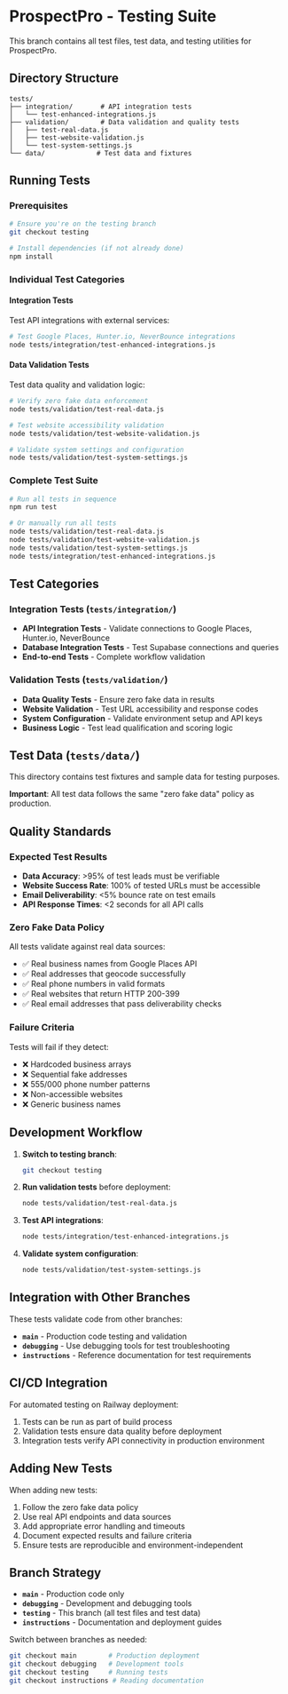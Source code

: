 # ProspectPro - Testing Suite

This branch contains all test files, test data, and testing utilities for ProspectPro.

## Directory Structure

```
tests/
├── integration/       # API integration tests
│   └── test-enhanced-integrations.js
├── validation/        # Data validation and quality tests
│   ├── test-real-data.js
│   ├── test-website-validation.js
│   └── test-system-settings.js
└── data/             # Test data and fixtures
```

## Running Tests

### Prerequisites
```bash
# Ensure you're on the testing branch
git checkout testing

# Install dependencies (if not already done)
npm install
```

### Individual Test Categories

#### Integration Tests
Test API integrations with external services:
```bash
# Test Google Places, Hunter.io, NeverBounce integrations
node tests/integration/test-enhanced-integrations.js
```

#### Data Validation Tests
Test data quality and validation logic:
```bash
# Verify zero fake data enforcement
node tests/validation/test-real-data.js

# Test website accessibility validation
node tests/validation/test-website-validation.js

# Validate system settings and configuration
node tests/validation/test-system-settings.js
```

### Complete Test Suite
```bash
# Run all tests in sequence
npm run test

# Or manually run all tests
node tests/validation/test-real-data.js
node tests/validation/test-website-validation.js
node tests/validation/test-system-settings.js
node tests/integration/test-enhanced-integrations.js
```

## Test Categories

### Integration Tests (`tests/integration/`)
- **API Integration Tests** - Validate connections to Google Places, Hunter.io, NeverBounce
- **Database Integration Tests** - Test Supabase connections and queries
- **End-to-end Tests** - Complete workflow validation

### Validation Tests (`tests/validation/`)
- **Data Quality Tests** - Ensure zero fake data in results
- **Website Validation** - Test URL accessibility and response codes
- **System Configuration** - Validate environment setup and API keys
- **Business Logic** - Test lead qualification and scoring logic

## Test Data (`tests/data/`)
This directory contains test fixtures and sample data for testing purposes. 

**Important**: All test data follows the same "zero fake data" policy as production.

## Quality Standards

### Expected Test Results
- **Data Accuracy**: >95% of test leads must be verifiable
- **Website Success Rate**: 100% of tested URLs must be accessible
- **Email Deliverability**: <5% bounce rate on test emails
- **API Response Times**: <2 seconds for all API calls

### Zero Fake Data Policy
All tests validate against real data sources:
- ✅ Real business names from Google Places API
- ✅ Real addresses that geocode successfully
- ✅ Real phone numbers in valid formats
- ✅ Real websites that return HTTP 200-399
- ✅ Real email addresses that pass deliverability checks

### Failure Criteria
Tests will fail if they detect:
- ❌ Hardcoded business arrays
- ❌ Sequential fake addresses
- ❌ 555/000 phone number patterns
- ❌ Non-accessible websites
- ❌ Generic business names

## Development Workflow

1. **Switch to testing branch**:
   ```bash
   git checkout testing
   ```

2. **Run validation tests** before deployment:
   ```bash
   node tests/validation/test-real-data.js
   ```

3. **Test API integrations**:
   ```bash
   node tests/integration/test-enhanced-integrations.js
   ```

4. **Validate system configuration**:
   ```bash
   node tests/validation/test-system-settings.js
   ```

## Integration with Other Branches

These tests validate code from other branches:

- **`main`** - Production code testing and validation
- **`debugging`** - Use debugging tools for test troubleshooting
- **`instructions`** - Reference documentation for test requirements

## CI/CD Integration

For automated testing on Railway deployment:

1. Tests can be run as part of build process
2. Validation tests ensure data quality before deployment
3. Integration tests verify API connectivity in production environment

## Adding New Tests

When adding new tests:

1. Follow the zero fake data policy
2. Use real API endpoints and data sources  
3. Add appropriate error handling and timeouts
4. Document expected results and failure criteria
5. Ensure tests are reproducible and environment-independent

## Branch Strategy

- **`main`** - Production code only
- **`debugging`** - Development and debugging tools
- **`testing`** - This branch (all test files and test data)
- **`instructions`** - Documentation and deployment guides

Switch between branches as needed:
```bash
git checkout main        # Production deployment
git checkout debugging   # Development tools
git checkout testing     # Running tests  
git checkout instructions # Reading documentation
```